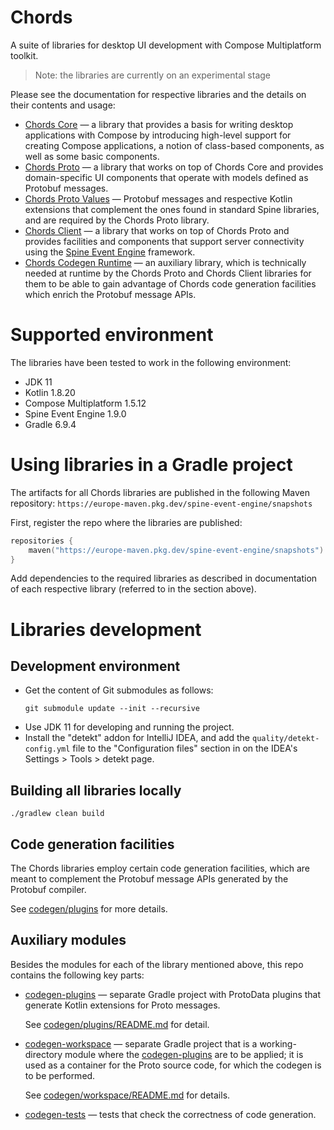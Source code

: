 # Chords

A suite of libraries for desktop UI development with 
Compose Multiplatform toolkit.

> Note: the libraries are currently on an experimental stage 

Please see the documentation for respective libraries and the details on their
contents and usage:
- [Chords Core](core/README.md) — a library that provides a basis for writing 
  desktop applications with Compose by introducing high-level support for
  creating Compose applications, a notion of class-based components, as well as
  some basic components.
- [Chords Proto](proto/README.md) — a library that works on top of Chords Core
  and provides domain-specific UI components that operate with models defined as 
  Protobuf messages.
- [Chords Proto Values](proto-values/README.md) — Protobuf messages and
  respective Kotlin extensions that complement the ones found in standard Spine
  libraries, and are required by the Chords Proto library.
- [Chords Client](client/README.md) — a library that works on top of 
  Chords Proto and provides facilities and components that support server
  connectivity using the [Spine Event Engine](https://spine.io/) framework.
- [Chords Codegen Runtime](codegen/runtime) — an auxiliary library, which is
  technically needed at runtime by the Chords Proto and Chords Client libraries
  for them to be able to gain advantage of Chords code generation facilities
  which enrich the Protobuf message APIs.

# Supported environment

The libraries have been tested to work in the following environment:

- JDK 11
- Kotlin 1.8.20
- Compose Multiplatform 1.5.12
- Spine Event Engine 1.9.0
- Gradle 6.9.4

# Using libraries in a Gradle project

The artifacts for all Chords libraries are published in the following 
Maven repository:
`https://europe-maven.pkg.dev/spine-event-engine/snapshots`

First, register the repo where the libraries are published:
```kotlin
repositories {
    maven("https://europe-maven.pkg.dev/spine-event-engine/snapshots")
}
```

Add dependencies to the required libraries as described in documentation of
each respective library (referred to in the section above).

# Libraries development

## Development environment

- Get the content of Git submodules as follows:
  ```
  git submodule update --init --recursive
  ```
- Use JDK 11 for developing and running the project.
- Install the "detekt" addon for IntelliJ IDEA, and add the
  `quality/detekt-config.yml` file to the "Configuration files" section in
  on the IDEA's Settings > Tools > detekt page.

## Building all libraries locally

```
./gradlew clean build
```

## Code generation facilities

The Chords libraries employ certain code generation facilities, which are meant
to complement the Protobuf message APIs generated by the Protobuf compiler.

See [codegen/plugins](codegen/plugins/README.md) for more details.

## Auxiliary modules

Besides the modules for each of the library mentioned above, this repo contains
the following key parts:

- [codegen-plugins](codegen/plugins) — separate Gradle project with ProtoData
  plugins that generate Kotlin extensions for Proto messages.
  
  See [codegen/plugins/README.md](codegen/plugins/README.md) for detail.

- [codegen-workspace](codegen/workspace) — separate Gradle project that is 
  a working-directory module where the [codegen-plugins](codegen/plugins) are to
  be applied; it is used as a container for the Proto source code, for which the
  codegen is to be performed.

  See [codegen/workspace/README.md](codegen/workspace/README.md) for details.

- [codegen-tests](codegen/tests) — tests that check the correctness of code generation.
